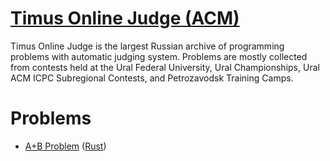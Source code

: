 # [Timus Online Judge (ACM)](http://acm.timus.ru/problemset.aspx?space=1&page=all&sort=difficulty)

Timus Online Judge is the largest Russian archive of programming problems with automatic judging system. Problems are mostly collected from contests held at the Ural Federal University, Ural Championships, Ural ACM ICPC Subregional Contests, and Petrozavodsk Training Camps.

# Problems

* [A+B Problem](http://acm.timus.ru/problem.aspx?space=1&num=1000)
([Rust](rust/1000-aplusbproblem/src/main.rs))
